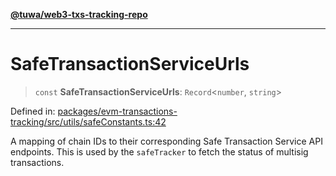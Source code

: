 [**@tuwa/web3-txs-tracking-repo**](../../../README.md)

***

# SafeTransactionServiceUrls

> `const` **SafeTransactionServiceUrls**: `Record`\<`number`, `string`\>

Defined in: [packages/evm-transactions-tracking/src/utils/safeConstants.ts:42](https://github.com/TuwaIO/web3-transactions-tracking/blob/a10c83309de467fc9c122360072c3c2a067cd4a4/packages/evm-transactions-tracking/src/utils/safeConstants.ts#L42)

A mapping of chain IDs to their corresponding Safe Transaction Service API endpoints.
This is used by the `safeTracker` to fetch the status of multisig transactions.
